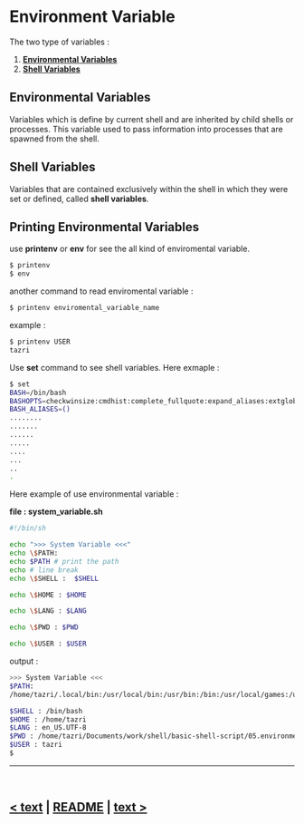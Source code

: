 Environment Variable
=====================
The two type of variables : 

1. **[Environmental Variables](#environmental-variables)**
2. **[Shell Variables](#shell-variables)**

## Environmental Variables
Variables which is define by current shell and are inherited by child shells or processes. This variable used to pass information into processes that are spawned from the shell.

## Shell Variables
Variables that are contained exclusively within the shell in which they were set or defined, called **shell variables**. 

## Printing Environmental Variables
use **printenv** or **env** for see the all kind of enviromental variable.

```bash
$ printenv
$ env
```

another command to read enviromental variable : 

```bash
$ printenv enviromental_variable_name
```

example : 

```bash 
$ printenv USER
tazri
```

Use **set** command to see shell variables. Here exmaple : 

```bash
$ set
BASH=/bin/bash
BASHOPTS=checkwinsize:cmdhist:complete_fullquote:expand_aliases:extglob:extquote:force_fignore:globasciiranges:histappend:interactive_comments:progcomp:promptvars:sourcepath
BASH_ALIASES=()
........
.......
......
.....
....
...
..
.
```

Here example of use environmental variable : 

**file : system_variable.sh**
```bash 
#!/bin/sh

echo ">>> System Variable <<<"
echo \$PATH:
echo $PATH # print the path
echo # line break
echo \$SHELL :  $SHELL

echo \$HOME : $HOME

echo \$LANG : $LANG

echo \$PWD : $PWD

echo \$USER : $USER
```

output : 
```bash 
>>> System Variable <<<
$PATH:
/home/tazri/.local/bin:/usr/local/bin:/usr/bin:/bin:/usr/local/games:/usr/games:/home/tazri/.dotnet/tools:/home/tazri/.local/share/JetBrains/Toolbox/scripts:/sbin:/usr/sbin

$SHELL : /bin/bash
$HOME : /home/tazri
$LANG : en_US.UTF-8
$PWD : /home/tazri/Documents/work/shell/basic-shell-script/05.environment_variable
$USER : tazri
$ 
```

<hr />
<br />

[< text](link) | [README](./../README.md) | [text >](link) 
--------------



